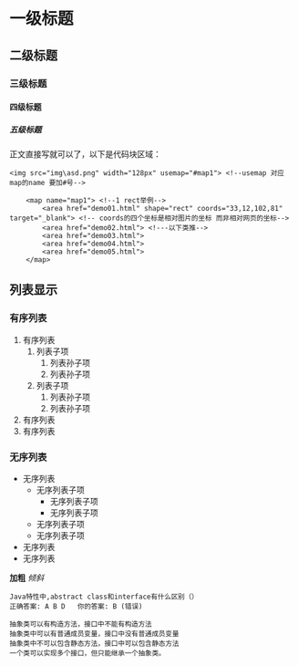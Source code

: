 # 一级标题
## 二级标题
### 三级标题
#### 四级标题
##### 五级标题

正文直接写就可以了，以下是代码块区域：
```
<img src="img\asd.png" width="128px" usemap="#map1"> <!--usemap 对应 map的name 要加#号-->

    <map name="map1"> <!--1 rect举例-->
        <area href="demo01.html" shape="rect" coords="33,12,102,81" target="_blank"> <!-- coords的四个坐标是相对图片的坐标 而非相对网页的坐标-->
        <area href="demo02.html"> <!---以下类推-->
        <area href="demo03.html">
        <area href="demo04.html">
        <area href="demo05.html">
    </map>
```
## 列表显示
### 有序列表
1. 有序列表
   1. 列表子项
      1. 列表孙子项
      2. 列表孙子项
   2. 列表子项
      1. 列表孙子项
      2. 列表孙子项
2. 有序列表
3. 有序列表
### 无序列表
- 无序列表
  - 无序列表子项
    - 无序列表子项
    - 无序列表子项
  - 无序列表子项
  - 无序列表子项
- 无序列表
- 无序列表

**加粗**
*倾斜*
```
Java特性中,abstract class和interface有什么区别（）
正确答案: A B D   你的答案: B (错误)

抽象类可以有构造方法，接口中不能有构造方法
抽象类中可以有普通成员变量，接口中没有普通成员变量
抽象类中不可以包含静态方法，接口中可以包含静态方法
一个类可以实现多个接口，但只能继承一个抽象类。
```